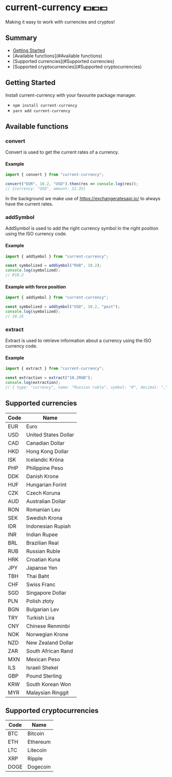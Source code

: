 # current-currency 💵💶💷
Making it easy to work with currencies and cryptos! 

## Summary
- [Getting Started](#getting-started)
- [Available functions](#Available functions)
- [Supported currencies](#Supported currencies)
- [Supported cryptocurrencies](#Supported cryptocurrencies)

## Getting Started
Install current-currency with your favourite package manager.
- `npm install current-currency`
- `yarn add current-currency`

## Available functions
### convert
Convert is used to get the current rates of a currency.
#### Example
```ts
import { convert } from "current-currency";

convert("EUR", 10.2, "USD").then(res => console.log(res));
// {currency: "USD", amount: 12.35}
```
In the background we make use of https://exchangeratesapi.io/ to always have the current rates.

### addSymbol
AddSymbol is used to add the right currency symbol in the right position using the ISO currency code.
#### Example
```ts
import { addSymbol } from "current-currency";

const symbolized = addSymbol("RUB", 10.2);
console.log(symbolized);
// ₽10.2
```

#### Example with force position
```ts
import { addSymbol } from "current-currency";

const symbolized = addSymbol("USD", 10.2, "post");
console.log(symbolized);
// 10.2$
```
### extract
Extract is used to retrieve information about a currency using the ISO currency code.
#### Example
```ts
import { extract } from "current-currency";

const extraction = extract("10.2RUB");
console.log(extraction);
// { type: "currency", name: "Russian ruble", symbol: "₽", decimal: ",", position: "pre" }
```

## Supported currencies
| Code | Name                 |
|------|----------------------|
| EUR  | Euro                 |
| USD  | United States Dollar |
| CAD  | Canadian Dollar      |
| HKD  | Hong Kong Dollar     |
| ISK  | Icelandic Króna      |
| PHP  | Philippine Peso      |
| DDK  | Danish Krone         |
| HUF  | Hungarian Forint     |
| CZK  | Czech Koruna         |
| AUD  | Australian Dollar    |
| RON  | Romanian Leu         |
| SEK  | Swedish Krona        |
| IDR  | Indonesian Rupiah    |
| INR  | Indian Rupee         |
| BRL  | Brazilian Real       |
| RUB  | Russian Ruble        |
| HRK  | Croatian Kuna        |
| JPY  | Japanse Yen          |
| TBH  | Thai Baht            |
| CHF  | Swiss Franc          |
| SGD  | Singapore Dollar     |
| PLN  | Polish złoty         |
| BGN  | Bulgarian Lev        |
| TRY  | Turkish Lira         |
| CNY  | Chinese Renminbi     |
| NOK  | Norwegian Krone      |
| NZD  | New Zealand Dollar   |
| ZAR  | South African Rand   |
| MXN  | Mexican Peso         |
| ILS  | Israeli Shekel       |
| GBP  | Pound Sterling       |
| KRW  | South Korean Won     |
| MYR  | Malaysian Ringgit    | 

## Supported cryptocurrencies
| Code | Name                 |
|------|----------------------|
| BTC  | Bitcoin              |
| ETH  | Ethereum             |
| LTC  | Litecoin             |
| XRP  | Ripple               |
| DOGE | Dogecoin             |
